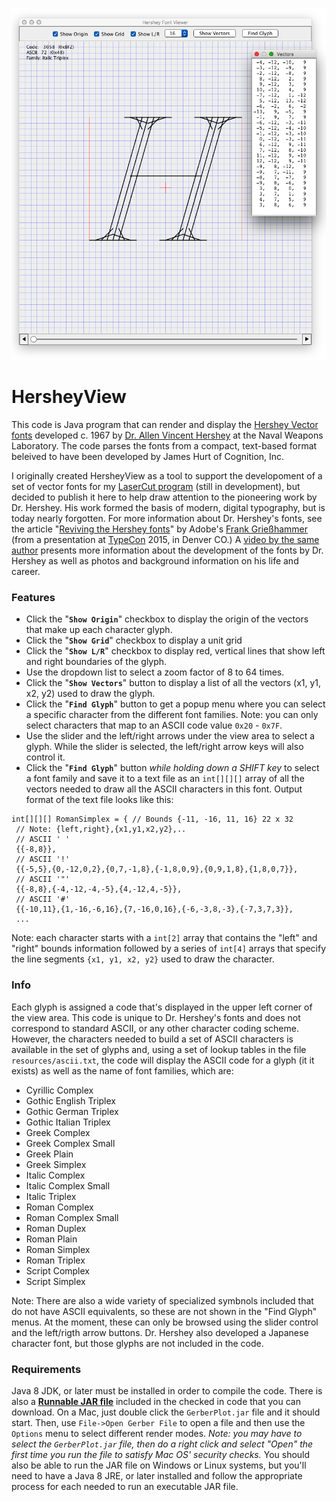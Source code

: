 <p align="center"><img src="https://github.com/wholder/HersheyView/blob/master/images/HersheyView%20Screenshot.png"></p>

# HersheyView
This code is Java program that can render and display the [Hershey Vector fonts](https://en.wikipedia.org/wiki/Hershey_fonts) developed c. 1967 by [Dr. Allen Vincent Hershey](http://iagenweb.org/boards/jefferson/obituaries/index.cgi?read=56609) at the Naval Weapons Laboratory.  The code parses the fonts from a compact, text-based format beleived to have been developed by James Hurt of Cognition, Inc.

I originally created HersheyView as a tool to support the developoment of a set of vector fonts for my [LaserCut program](https://github.com/wholder/LaserCut) (still in development), but decided to publish it here to help draw attention to the pioneering work by Dr. Hershey.  His work formed the basis of modern, digital typography, but is today nearly forgotten.  For more information about Dr. Hershey's fonts, see the article "[Reviving the Hershey fonts](https://lwn.net/Articles/654819/)" by Adobe's [Frank Grießhammer](https://www.adobe.com/products/type/font-designers/frank-griesshammer.html) (from a presentation at [TypeCon](http://www.typecon.com/) 2015, in Denver CO.)  A [video by the same author](https://vimeo.com/178015110) presents more information about the development of the fonts by Dr. Hershey as well as photos and background information on his life and career.

### Features
 - Click the "**`Show Origin`**" checkbox to display the origin of the vectors that make up each character glyph.
 - Click the "**`Show Grid`**" checkbox to display a unit grid
 - Click the "**`Show L/R`**" checkbox to display red, vertical lines that show left and right boundaries of the glyph.
 - Use the dropdown list to select a zoom factor of 8 to 64 times.
 - Click the "**`Show Vectors`**" button to display a list of all the vectors (x1, y1, x2, y2) used to draw the glyph.
 - Click the "**`Find Glyph`**" button to get a popup menu where you can select a specific character from the different font families.  Note: you can only select characters that map to an ASCII code value `0x20` - `0x7F`.
 - Use the slider and the left/right arrows under the view area to select a glyph.  While the slider is selected, the left/right arrow keys will also control it.
 - Click the "**`Find Glyph`**" button _while holding down a SHIFT key_ to select a font family and save it to a text file as an ```int[][][]``` array of all the vectors needed to draw all the ASCII characters in this font.  Output format of the text file looks like this:
 
 ```
 int[][][] RomanSimplex = { // Bounds {-11, -16, 11, 16} 22 x 32
  // Note: {left,right},{x1,y1,x2,y2},..
  // ASCII ' '
  {{-8,8}},
  // ASCII '!'
  {{-5,5},{0,-12,0,2},{0,7,-1,8},{-1,8,0,9},{0,9,1,8},{1,8,0,7}},
  // ASCII '"'
  {{-8,8},{-4,-12,-4,-5},{4,-12,4,-5}},
  // ASCII '#'
  {{-10,11},{1,-16,-6,16},{7,-16,0,16},{-6,-3,8,-3},{-7,3,7,3}},
  ...
```
Note: each character starts with a ```int[2]``` array that contains the "left" and "right" bounds information followed by a series of ```int[4]``` arrays that specify the line segments ```{x1, y1, x2, y2}``` used to draw the character.

### Info
Each glyph is assigned a code that's displayed in the upper left corner of the view area.  This code is unique to Dr. Hershey's fonts and does not correspond to standard ASCII, or any other character coding scheme.  However, the characters needed to build a set of ASCII characters is available in the set of glyphs and, using a set of lookup tables in the file `resources/ascii.txt`, the code will display the ASCII code for a glyph (it it exists) as well as the name of font families, which are:

 - Cyrillic Complex
 - Gothic English Triplex
 - Gothic German Triplex
 - Gothic Italian Triplex
 - Greek Complex
 - Greek Complex Small
 - Greek Plain
 - Greek Simplex
 - Italic Complex
 - Italic Complex Small
 - Italic Triplex
 - Roman Complex
 - Roman Complex Small
 - Roman Duplex
 - Roman Plain
 - Roman Simplex
 - Roman Triplex
 - Script Complex
 - Script Simplex
 
Note: There are also a wide variety of specialized symbnols included that do not have ASCII equivalents, so these are not shown in the "Find Glyph" menus.  At the moment, these can only be browsed using the slider control and the left/rigth arrow buttons.  Dr. Hershey also developed a Japanese character font, but those glyphs are not included in the code.
### Requirements
Java 8 JDK, or later must be installed in order to compile the code.  There is also a [**Runnable JAR file**](https://github.com/wholder/HersheyView/tree/master/out/artifacts/HersheyView_jar) included in the checked in code that you can download.   On a Mac, just double click the `GerberPlot.jar` file and it should start.  Then, use `File->Open Gerber File` to open a file and then use the `Options` menu to select different render modes.  _Note: you may have to select the `GerberPlot.jar` file, then do a right click and select "Open" the first time you run the file to satisfy Mac OS' security checks._  You should also be able to run the JAR file on Windows or Linux systems, but you'll need to have a Java 8 JRE, or later installed and follow the appropriate process for each needed to run an executable JAR file.
